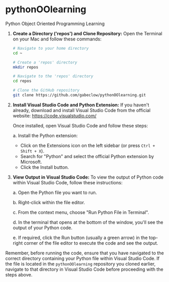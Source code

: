 # pythonOOlearning
Python Object Oriented Programming Learning

1. **Create a Directory ('repos') and Clone Repository:**
   Open the Terminal on your Mac and follow these commands:
   
   ```bash
   # Navigate to your home directory
   cd ~
   
   # Create a 'repos' directory
   mkdir repos
   
   # Navigate to the 'repos' directory
   cd repos
   
   # Clone the GitHub repository
   git clone https://github.com/gabeclow/pythonOOlearning.git
   ```

2. **Install Visual Studio Code and Python Extension:**
   If you haven't already, download and install Visual Studio Code from the official website: https://code.visualstudio.com/

   Once installed, open Visual Studio Code and follow these steps:

   a. Install the Python extension:
      - Click on the Extensions icon on the left sidebar (or press `Ctrl + Shift + X`).
      - Search for "Python" and select the official Python extension by Microsoft.
      - Click the Install button.

3. **View Output in Visual Studio Code:**
   To view the output of Python code within Visual Studio Code, follow these instructions:

   a. Open the Python file you want to run.
   
   b. Right-click within the file editor.
   
   c. From the context menu, choose "Run Python File in Terminal".
   
   d. In the terminal that opens at the bottom of the window, you'll see the output of your Python code.
   
   e. If required, click the Run button (usually a green arrow) in the top-right corner of the file editor to execute the code and see the output.

Remember, before running the code, ensure that you have navigated to the correct directory containing your Python file within Visual Studio Code. If the file is located in the `pythonOOlearning` repository you cloned earlier, navigate to that directory in Visual Studio Code before proceeding with the steps above.
